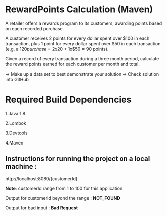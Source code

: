# RewardPoints Calculation (Maven)
A retailer offers a rewards program to its customers, awarding points based on each recorded purchase.

A customer receives 2 points for every dollar spent over $100 in each transaction, plus 1 point for every dollar spent over $50 in each transaction
(e.g. a $120 purchase = 2x$20 + 1x$50 = 90 points).

Given a record of every transaction during a three month period, calculate the reward points earned for each customer per month and total.
  
  -> Make up a data set to best demonstrate your solution
  -> Check solution into GitHub

# Required Build Dependencies

1.Java 1.8

2.Lombok

3.Devtools

4.Maven


## Instructions for running the project on a local machine :
http://localhost:8080/{customerId}


**Note**: customerId range from 1 to 100 for this application.

Output for customerId beyond the range : **NOT_FOUND**

Output for bad input : **Bad Request**
